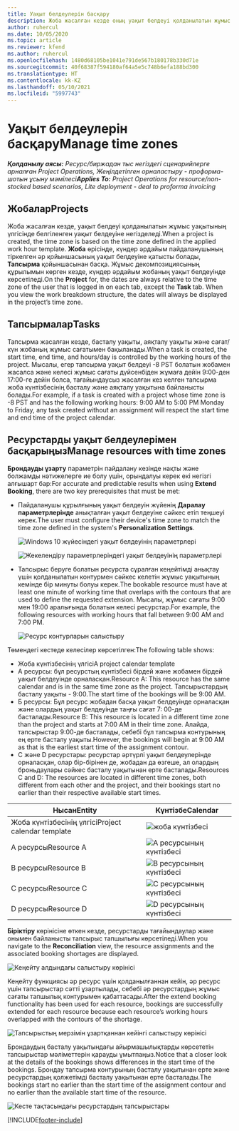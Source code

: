 ```yaml
---
title: Уақыт белдеулерін басқару
description: Жоба жасалған кезде оның уақыт белдеуі қолданылатын жұмыс уақытының үлгісінде белгіленген уақыт белдеуіне негізделеді.
author: ruhercul
ms.date: 10/05/2020
ms.topic: article
ms.reviewer: kfend
ms.author: ruhercul
ms.openlocfilehash: 1480d68105be1041e791de567b180178b330d71e
ms.sourcegitcommit: 40f68387f594180af64a5e5c748b6efa188bd300
ms.translationtype: HT
ms.contentlocale: kk-KZ
ms.lasthandoff: 05/10/2021
ms.locfileid: "5997743"
---
```

# <a name="manage-time-zones"></a><span data-ttu-id="64be9-103">Уақыт белдеулерін басқару</span><span class="sxs-lookup"><span data-stu-id="64be9-103">Manage time zones</span></span>

<span data-ttu-id="64be9-104">_**Қолданылу аясы:** Ресурс/биржадан тыс негіздегі сценарийлерге арналған Project Operations, Жеңілдетілген орналастыру - проформа-шотын ұсыну мәмілесі_</span><span class="sxs-lookup"><span data-stu-id="64be9-104">_**Applies To:** Project Operations for resource/non-stocked based scenarios, Lite deployment - deal to proforma invoicing_</span></span>


## <a name="projects"></a><span data-ttu-id="64be9-105">Жобалар</span><span class="sxs-lookup"><span data-stu-id="64be9-105">Projects</span></span>

<span data-ttu-id="64be9-106">Жоба жасалған кезде, уақыт белдеуі қолданылатын жұмыс уақытының үлгісінде белгіленген уақыт белдеуіне негізделеді.</span><span class="sxs-lookup"><span data-stu-id="64be9-106">When a project is created, the time zone is based on the time zone defined in the applied work hour template.</span></span> <span data-ttu-id="64be9-107">**Жоба** өрісінде, күндер әрдайым пайдаланушының тіркелген әр қойыншасының уақыт белдеуіне қатысты болады, **Тапсырма** қойыншасынан басқа. Жұмыс декомпозициясының құрылымын көрген кезде, күндер әрдайым жобаның уақыт белдеуінде көрсетіледі.</span><span class="sxs-lookup"><span data-stu-id="64be9-107">On the **Project** for, the dates are always relative to the time zone of the user that is logged in on each tab, except the **Task** tab. When you view the work breakdown structure, the dates will always be displayed in the project’s time zone.</span></span>

## <a name="tasks"></a><span data-ttu-id="64be9-108">Тапсырмалар</span><span class="sxs-lookup"><span data-stu-id="64be9-108">Tasks</span></span>

<span data-ttu-id="64be9-109">Тапсырма жасалған кезде, басталу уақыты, аяқталу уақыты және сағат/күн жобаның жұмыс сағатымен бақыланады.</span><span class="sxs-lookup"><span data-stu-id="64be9-109">When a task is created, the start time, end time, and hours/day is controlled by the working hours of the project.</span></span> <span data-ttu-id="64be9-110">Мысалы, егер тапсырма уақыт белдеуі -8 PST болатын жобамен жасалса және келесі жұмыс сағаты дүйсенбіден жұмаға дейін 9:00-ден 17:00-ге дейін болса, тағайындаусыз жасалған кез келген тапсырма жоба күнтізбесінің басталу және аяқталу уақытына байланысты болады.</span><span class="sxs-lookup"><span data-stu-id="64be9-110">For example, if a task is created with a project whose time zone is -8 PST and has the following working hours: 9:00 AM to 5:00 PM Monday to Friday, any task created without an assignment will respect the start time and end time of the project calendar.</span></span>

## <a name="manage-resources-with-time-zones"></a><span data-ttu-id="64be9-111">Ресурстарды уақыт белдеулерімен басқарыңыз</span><span class="sxs-lookup"><span data-stu-id="64be9-111">Manage resources with time zones</span></span>

<span data-ttu-id="64be9-112">**Брондауды ұзарту** параметрін пайдалану кезінде нақты және болжамды нәтижелерге ие болу үшін, орындалуы керек екі негізгі алғышарт бар:</span><span class="sxs-lookup"><span data-stu-id="64be9-112">For accurate and predictable results when using **Extend Booking**, there are two key prerequisites that must be met:</span></span>  

- <span data-ttu-id="64be9-113">Пайдаланушы құрылғының уақыт белдеуін жүйенің **Даралау параметрлерінде** анықталған уақыт белдеуіне сәйкес етіп теңшеуі керек.</span><span class="sxs-lookup"><span data-stu-id="64be9-113">The user must configure their device's time zone to match the time zone defined in the system's **Personalization Settings**.</span></span>
 
  ![Windows 10 жүйесіндегі уақыт белдеуінің параметрлері](media/reconcile-assignments-03.png)

  ![Жекелендіру параметрлеріндегі уақыт белдеуінің параметрлері](media/reconcile-assignments-04.png)
 
- <span data-ttu-id="64be9-116">Тапсырыс беруге болатын ресурста сұралған кеңейтімді анықтау үшін қолданылатын контурмен сәйкес келетін жұмыс уақытының кемінде бір минуты болуы керек.</span><span class="sxs-lookup"><span data-stu-id="64be9-116">The bookable resource must have at least one minute of working time that overlaps with the contours that are used to define the requested extension.</span></span> <span data-ttu-id="64be9-117">Мысалы, жұмыс сағаты 9:00 мен 19:00 аралығында болатын келесі ресурстар.</span><span class="sxs-lookup"><span data-stu-id="64be9-117">For example, the following resources with working hours that fall between 9:00 AM and 7:00 PM.</span></span> 

  ![Ресурс контурларын салыстыру](media/reconcile-assignments-05.png)

<span data-ttu-id="64be9-119">Төмендегі кестеде келесілер көрсетілген:</span><span class="sxs-lookup"><span data-stu-id="64be9-119">The following table shows:</span></span>

- <span data-ttu-id="64be9-120">Жоба күнтізбесінің үлгісі</span><span class="sxs-lookup"><span data-stu-id="64be9-120">A project calendar template</span></span>
- <span data-ttu-id="64be9-121">А ресурсы: бұл ресурстың күнтізбесі бірдей және жобамен бірдей уақыт белдеуінде орналасқан.</span><span class="sxs-lookup"><span data-stu-id="64be9-121">Resource A: This resource has the same calendar and is in the same time zone as the project.</span></span> <span data-ttu-id="64be9-122">Тапсырыстардың басталу уақыты - 9:00.</span><span class="sxs-lookup"><span data-stu-id="64be9-122">The start time of the bookings will be 9:00 AM.</span></span>
- <span data-ttu-id="64be9-123">Б ресурсы: Бұл ресурс жобадан басқа уақыт белдеуінде орналасқан және олардың уақыт белдеуінде таңғы сағат 7: 00-де басталады.</span><span class="sxs-lookup"><span data-stu-id="64be9-123">Resource B: This resource is located in a different time zone than the project and starts at 7:00 AM in their time zone.</span></span> <span data-ttu-id="64be9-124">Алайда, тапсырыстар 9:00-де басталады, себебі бұл тапсырма контурының ең ерте басталу уақыты.</span><span class="sxs-lookup"><span data-stu-id="64be9-124">However, the bookings will begin at 9:00 AM as that is the earliest start time of the assignment contour.</span></span>
- <span data-ttu-id="64be9-125">C және D ресурстары: ресурстар әртүрлі уақыт белдеулерінде орналасқан, олар бір-бірінен де, жобадан да өзгеше, ал олардың броньдаулары сәйкес басталу уақытынан ерте басталады.</span><span class="sxs-lookup"><span data-stu-id="64be9-125">Resources C and D: The resources are located in different time zones, both different from each other and the project, and their bookings start no earlier than their respective available start times.</span></span>

|<span data-ttu-id="64be9-126">Нысан</span><span class="sxs-lookup"><span data-stu-id="64be9-126">Entity</span></span>  |<span data-ttu-id="64be9-127">Күнтізбе</span><span class="sxs-lookup"><span data-stu-id="64be9-127">Calendar</span></span>  |
|-|-|
|<span data-ttu-id="64be9-128">Жоба күнтізбесінің үлгісі</span><span class="sxs-lookup"><span data-stu-id="64be9-128">Project calendar template</span></span>   | ![жоба күнтізбесі](media/reconcile-assignments-06.png) |
|<span data-ttu-id="64be9-130">A ресурсы</span><span class="sxs-lookup"><span data-stu-id="64be9-130">Resource A</span></span>  | ![A ресурсының күнтізбесі](media/reconcile-assignments-06.png) |
|<span data-ttu-id="64be9-132">B ресурсы</span><span class="sxs-lookup"><span data-stu-id="64be9-132">Resource B</span></span>  |  ![B ресурсының күнтізбесі](media/reconcile-assignments-07.png) |
|<span data-ttu-id="64be9-134">C ресурсы</span><span class="sxs-lookup"><span data-stu-id="64be9-134">Resource C</span></span>  |  ![C ресурсының күнтізбесі](media/reconcile-assignments-08.png) |
|<span data-ttu-id="64be9-136">D ресурсы</span><span class="sxs-lookup"><span data-stu-id="64be9-136">Resource D</span></span>  | ![D ресурсының күнтізбесі](media/reconcile-assignments-09.png)  |
 
<span data-ttu-id="64be9-138">**Біріктіру** көрінісіне өткен кезде, ресурстарды тағайындаулар және онымен байланысты тапсырыс тапшылығы көрсетіледі.</span><span class="sxs-lookup"><span data-stu-id="64be9-138">When you navigate to the **Reconciliation** view, the resource assignments and the associated booking shortages are displayed.</span></span>

![Кеңейту алдындағы салыстыру көрінісі](media/reconcile-assignments-10.png)

<span data-ttu-id="64be9-140">Кеңейту функциясы әр ресурс үшін қолданылғаннан кейін, әр ресурс үшін тапсырыстар сәтті ұзартылады, себебі әр ресурстардың жұмыс сағаты тапшылық контурымен қабаттасады.</span><span class="sxs-lookup"><span data-stu-id="64be9-140">After the extend booking functionality has been used for each resource, bookings are successfully extended for each resource because each resource’s working hours overlapped with the contours of the shortage.</span></span>

![Тапсырыстың мерзімін ұзартқаннан кейінгі салыстыру көрінісі](media/reconcile-assignments-11.png) 

<span data-ttu-id="64be9-142">Брондаудың басталу уақытындағы айырмашылықтарды көрсететін тапсырыстар мәліметтерін қарауды ұмытпаңыз.</span><span class="sxs-lookup"><span data-stu-id="64be9-142">Notice that a closer look at the details of the bookings shows differences in the start time of the bookings.</span></span> <span data-ttu-id="64be9-143">Брондау тапсырма контурының басталу уақытынан ерте және ресурстардың қолжетімді басталу уақытынан ерте басталады.</span><span class="sxs-lookup"><span data-stu-id="64be9-143">The bookings start no earlier than the start time of the assignment contour and no earlier than the available start time of the resource.</span></span>

![Кесте тақтасындағы ресурстардың тапсырыстары](media/reconcile-assignments-12.png)


[!INCLUDE[footer-include](../includes/footer-banner.md)]